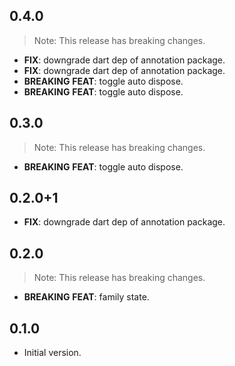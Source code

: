 ## 0.4.0

> Note: This release has breaking changes.

 - **FIX**: downgrade dart dep of annotation package.
 - **FIX**: downgrade dart dep of annotation package.
 - **BREAKING** **FEAT**: toggle auto dispose.
 - **BREAKING** **FEAT**: toggle auto dispose.

## 0.3.0

> Note: This release has breaking changes.

 - **BREAKING** **FEAT**: toggle auto dispose.

## 0.2.0+1

 - **FIX**: downgrade dart dep of annotation package.

## 0.2.0

> Note: This release has breaking changes.

 - **BREAKING** **FEAT**: family state.

## 0.1.0

- Initial version.
